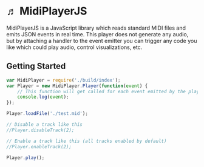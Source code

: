 &#9836; MidiPlayerJS
===============
MidiPlayerJS is a JavaScript library which reads standard MIDI files and emits JSON events in real time.  This player does not generate any audio, but by attaching a handler to the event emitter you can trigger any code you like which could play audio, control visualizations, etc.

Getting Started
------------
```javascript
var MidiPlayer = require('./build/index');
var Player = new MidiPlayer.Player(function(event) {
	// This function will get called for each event emitted by the player.
	console.log(event);
});

Player.loadFile('./test.mid');

// Disable a track like this
//Player.disableTrack(2);

// Enable a track like this (all tracks enabled by default)
//Player.enableTrack(2);

Player.play();
```
